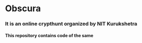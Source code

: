 # Obscura 
### It is an online crypthunt organized by NIT Kurukshetra

#### This repository contains code of the same 
